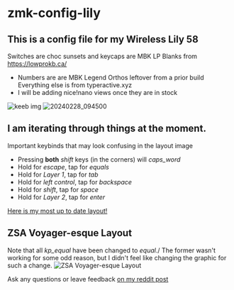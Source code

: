 # zmk-config-lily
## This is a config file for my Wireless Lily 58
Switches are choc sunsets and keycaps are MBK LP Blanks from https://lowprokb.ca/
  - Numbers are are MBK Legend Orthos leftover from a prior build\
Everything else is from typeractive.xyz
  - I will be adding nice!nano views once they are in stock

![keeb img](https://github.com/noahetka/zmk-config-lily/assets/27692471/5fb69065-889a-4bbd-bbb6-aa5f015b3046)
![20240228_094500](https://github.com/noahetka/zmk-config-lily/assets/27692471/8a1f2741-c065-421f-b786-f14ea0e0ce27)

 
## I am iterating through things at the moment.  
Important keybinds that may look confusing in the layout image
  - Pressing **both** _shift_ keys (in the corners) will _caps_word_
  - Hold for _escape_, tap for _equals_
  - Hold for _Layer 1_, tap for _tab_
  - Hold for _left control_, tap for _backspace_
  - Hold for _shift_, tap for _space_
  - Hold for _Layer 2_, tap for _enter_

[Here is my most up to date layout!](https://github.com/noahetka/zmk-config-lily/blob/main/voyager_plus_colemak.zip)

## ZSA Voyager-esque Layout
Note that all _kp_equal_ have been changed to _equal_./ 
The former wasn't working for some odd reason, but I didn't feel like changing the graphic for such a change.
![ZSA Voyager-esque Layout](https://github.com/noahetka/zmk-config-lily/assets/27692471/0c21506c-e2ad-4487-97a6-12a0c65df47c)

Ask any questions or leave feedback [on my reddit post](https://www.reddit.com/r/ErgoMechKeyboards/comments/1b28ow5/lily_58_wireless_with_choc_sunsets_and_tenting/)
